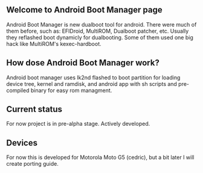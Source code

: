 ## Welcome to Android Boot Manager page
Android Boot Manager is new dualboot tool for android. There were much of them before, such as: EFIDroid, MultiROM, Dualboot patcher, etc. Usually they reflashed boot dynamicly for dualbooting. Some of them used one big hack like MultiROM's kexec-hardboot.

## How dose Android Boot Manager work?
Android boot manager uses lk2nd flashed to boot partition for loading device tree, kernel and ramdisk, and android app with sh scripts and pre-compiled binary for easy rom managment.

## Current status
For now project is in pre-alpha stage. Actively developed.

## Devices 
For now this is developed for Motorola Moto G5 (cedric), but a bit later I will create porting guide.
